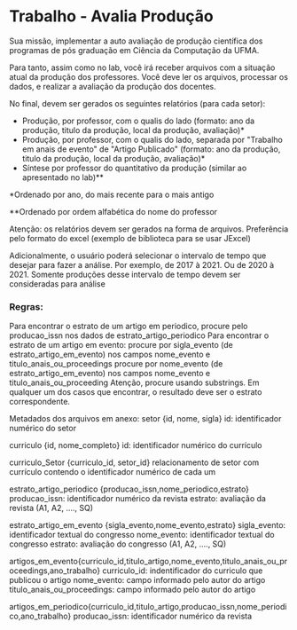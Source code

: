 # Trabalho - Avalia Produção

Sua missão, implementar a auto avaliação de produção científica dos programas de pós graduação em Ciência da Computação da UFMA.

Para tanto, assim como no lab, você irá receber arquivos com a situação atual da produção dos professores. 
Você deve ler os arquivos, processar os dados, e realizar a avaliação da produção dos docentes.

No final, devem ser gerados os seguintes relatórios (para cada setor):
  * Produção, por professor, com o qualis do lado (formato: ano da produção, titulo da produção, local da produção, avaliação)*
  * Produção, por professor, com o qualis do lado, separada por "Trabalho em anais de evento" de "Artigo Publicado" (formato: ano da produção, titulo da produção, local da produção, avaliação)*
  * Síntese por professor do quantitativo da produção (similar ao apresentado no lab)**

*Ordenado por ano, do mais recente para o mais antigo

**Ordenado por ordem alfabética do nome do professor

Atenção: os relatórios devem ser gerados na forma de arquivos. Preferência pelo formato do excel (exemplo de biblioteca para se usar JExcel)

Adicionalmente, o usuário poderá selecionar o intervalo de tempo que desejar para fazer a análise. Por exemplo, de 2017 à 2021. Ou de 2020 à 2021. Somente produções desse intervalo de tempo devem ser consideradas para análise

### Regras:
Para encontrar o estrato de um artigo em periodico, procure pelo producao_issn nos dados de estrato_artigo_periodico
Para encontrar o estrato de um artigo em evento:
procure por sigla_evento (de estrato_artigo_em_evento) nos campos  nome_evento e titulo_anais_ou_proceedings
procure por nome_evento (de estrato_artigo_em_evento) nos campos  nome_evento e titulo_anais_ou_proceeding
Atenção, procure usando substrings.
Em qualquer um dos casos que encontrar, o resultado deve ser o estrato correspondente.


Metadados dos arquivos em anexo:
 setor {id, nome, sigla}
   id: identificador numérico do setor


 curriculo {id, nome_completo}
   id: identificador numérico do currículo


 curriculo_Setor {curriculo_id, setor_id}
   relacionamento de setor com currículo contendo o identificador numérico de cada um


 estrato_artigo_periodico {producao_issn,nome_periodico,estrato}
   producao_issn: identificador numérico da revista
   estrato: avaliação da revista (A1, A2, ...., SQ)


 estrato_artigo_em_evento {sigla_evento,nome_evento,estrato}
   sigla_evento: identificador textual do congresso
   nome_evento: identificador textual do congresso
   estrato: avaliação do congresso (A1, A2, ...., SQ)
 
 artigos_em_evento{curriculo_id,titulo_artigo,nome_evento,titulo_anais_ou_proceedings,ano_trabalho}
   curriculo_id: indentificador do curriculo que publicou o artigo
   nome_evento: campo informado pelo autor do artigo
   titulo_anais_ou_proceedings: campo informado pelo autor do artigo


 artigos_em_periodico{curriculo_id,titulo_artigo,producao_issn,nome_periodico,ano_trabalho}
   producao_issn: identificador numérico da revista
